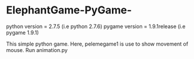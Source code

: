 ElephantGame-PyGame-
====================


python version = 2.7.5 (i.e python 2.7.6)
pygame version = 1.9.1release (i.e pygame 1.9.1)

This simple python game. Here, pelemegame1 is use to show movement of mouse.
Run animation.py